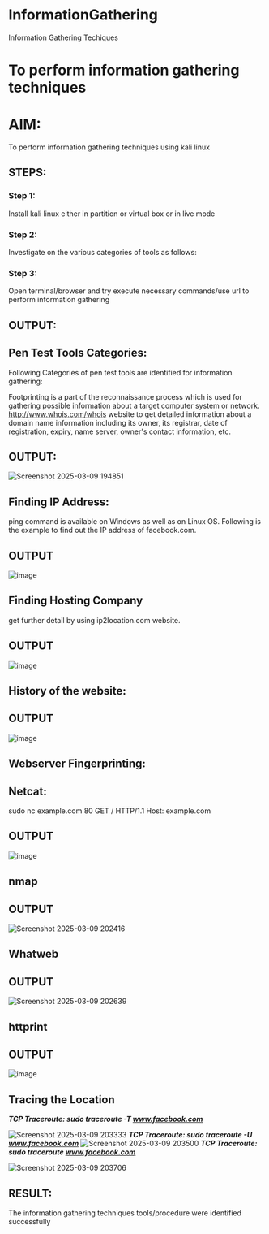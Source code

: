 # InformationGathering
Information Gathering Techiques

# To perform information gathering techniques

# AIM:

To perform information gathering techniques using kali linux 

## STEPS:

### Step 1:

Install kali linux either in partition or virtual box or in live mode

### Step 2:

Investigate on the various categories of tools as follows:

### Step 3:
Open terminal/browser and try execute necessary commands/use url to perform information gathering


## OUTPUT:
## Pen Test Tools Categories:
Following Categories of pen test tools are identified for information gathering:

Footprinting is a part of the reconnaissance process which is used for gathering possible information about a target computer system or network. http://www.whois.com/whois website to get detailed information about a domain name information including its owner, its registrar, date of registration, expiry, name server, owner's contact information, etc.
## OUTPUT:
![Screenshot 2025-03-09 194851](https://github.com/user-attachments/assets/c1eb9e69-2455-44cc-9d2c-1ea7211797eb)
## Finding IP Address:
ping command is available on Windows as well as on Linux OS. Following is the example to find out the IP address of facebook.com.

## OUTPUT
![image](https://github.com/user-attachments/assets/7ad8dade-8ddc-4089-be2c-4710dd79474f)
## Finding Hosting Company
get further detail by using ip2location.com website.

## OUTPUT
![image](https://github.com/user-attachments/assets/0abf08d0-2143-425c-95a4-1e2dd9c5ae11)
## History of the website:

## OUTPUT
![image](https://github.com/user-attachments/assets/7704b631-bc17-4da1-afd1-5298303757b1)

## Webserver Fingerprinting:
## Netcat:
sudo nc example.com 80 GET / HTTP/1.1 Host: example.com

## OUTPUT 
![image](https://github.com/user-attachments/assets/81943885-52db-4108-93bd-6400f5ef161b)
## nmap

## OUTPUT
![Screenshot 2025-03-09 202416](https://github.com/user-attachments/assets/50ec68ab-4860-4374-8b7c-9715456a5258)
## Whatweb

## OUTPUT 
![Screenshot 2025-03-09 202639](https://github.com/user-attachments/assets/4308a703-2ada-4b2a-9c90-2d46706ef131)
## httprint

## OUTPUT
![image](https://github.com/user-attachments/assets/3667bce5-6978-480f-b442-e23e7b5fdc05)
## Tracing the Location
***TCP Traceroute: sudo traceroute -T www.facebook.com***

![Screenshot 2025-03-09 203333](https://github.com/user-attachments/assets/cc027c8e-e720-40f3-9dd6-0ec28d29ef3a)
***TCP Traceroute: sudo traceroute -U www.facebook.com***
![Screenshot 2025-03-09 203500](https://github.com/user-attachments/assets/bce9d7cb-2d8f-4647-bf94-1a8a83053c12)
***TCP Traceroute: sudo traceroute www.facebook.com***

![Screenshot 2025-03-09 203706](https://github.com/user-attachments/assets/b9c38718-7975-4908-bb5a-f1a40e9b2576)

## RESULT:
The information gathering techniques tools/procedure were  identified successfully
